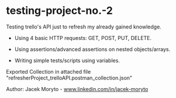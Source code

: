 # testing-project-no.-2
Testing trello's API just to refresh my already gained knowledge.

* Using 4 basic HTTP requests: GET, POST, PUT, DELETE.

* Using assertions/advanced assertions on nested objects/arrays.

* Writing simple tests/scripts using variables. 

Exported Collection in attached file "refresherProject_trelloAPI.postman_collection.json"

Author: Jacek Moryto - www.linkedin.com/in/jacek-moryto
